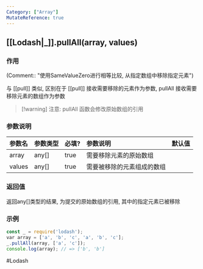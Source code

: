 ```yaml
---
Category: ["Array"]
MutateReference: true
---
```

## [[Lodash|_]].pullAll(array, values)
### 作用
(Comment:: "使用SameValueZero进行相等比较, 从指定数组中移除指定元素")

与 [[pull]] 类似, 区别在于 [[pull]] 接收需要移除的元素作为参数, pullAll 接收需要移除元素的数组作为参数

> [!warning] 注意: pullAll 函数会修改原始数组的引用

### 参数说明
| 参数名 | 参数类型 | 必填? | 参数说明 | 默认值 |
|:--- |:--- |:--- |:--- |:--- |
| array | any[] | true | 需要移除元素的原始数组 |  |
| values | any[] | true | 需要被移除的元素组成的数组 |  | 

### 返回值
返回any[]类型的结果, 为提交的原始数组的引用, 其中的指定元素已被移除

### 示例
```javascript
const _ = require('lodash');
var array = ['a', 'b', 'c', 'a', 'b', 'c'];
_.pullAll(array, ['a', 'c']);
console.log(array); // => ['b', 'b']
```

#Lodash 